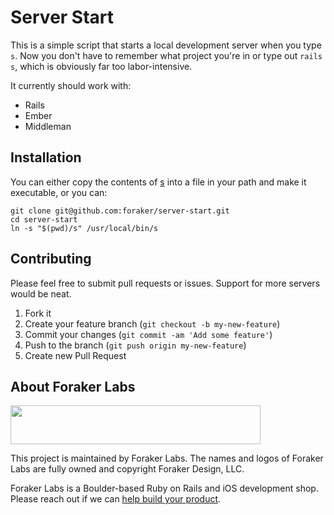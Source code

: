 # Server Start

This is a simple script that starts a local development server when you type `s`. Now you don't have to remember what project you're in or type out `rails s`, which is obviously far too labor-intensive.

It currently should work with:

- Rails
- Ember
- Middleman

## Installation

You can either copy the contents of [s](s) into a file in your path and make it executable, or you can:

```
git clone git@github.com:foraker/server-start.git
cd server-start
ln -s "$(pwd)/s" /usr/local/bin/s
```

## Contributing

Please feel free to submit pull requests or issues. Support for more servers would be neat.

1. Fork it
2. Create your feature branch (`git checkout -b my-new-feature`)
3. Commit your changes (`git commit -am 'Add some feature'`)
4. Push to the branch (`git push origin my-new-feature`)
5. Create new Pull Request

## About Foraker Labs

<img src="http://assets.foraker.com/foraker_logo.png" width="400" height="62">

This project is maintained by Foraker Labs. The names and logos of Foraker Labs are fully owned and copyright Foraker Design, LLC.

Foraker Labs is a Boulder-based Ruby on Rails and iOS development shop. Please reach out if we can [help build your product](http://www.foraker.com).
